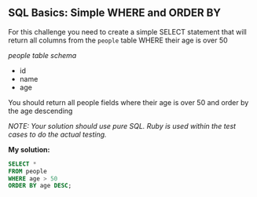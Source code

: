 ## SQL Basics: Simple WHERE and ORDER BY

For this challenge you need to create a simple SELECT statement that will return all columns from the `people` table WHERE their age is over 50

*people table schema*
* id
* name
* age

You should return all people fields where their age is over 50 and order by the age descending

*NOTE: Your solution should use pure SQL. Ruby is used within the test cases to do the actual testing.*

**My solution:**

```sql
SELECT *
FROM people 
WHERE age > 50
ORDER BY age DESC;
```  
